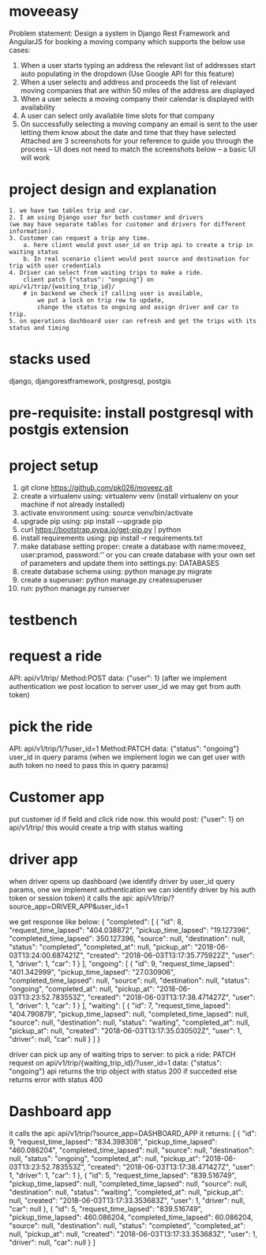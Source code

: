 # moveeasy
Problem statement:
Design a system in Django Rest Framework and AngularJS for booking a moving company which
supports the below use cases:
1. When a user starts typing an address the relevant list of addresses start auto populating in the
dropdown (Use Google API for this feature)
2. When a user selects and address and proceeds the list of relevant moving companies that are
within 50 miles of the address are displayed
3. When a user selects a moving company their calendar is displayed with availability
4. A user can select only available time slots for that company
5. On successfully selecting a moving company an email is sent to the user letting them know
about the date and time that they have selected
Attached are 3 screenshots for your reference to guide you through the process – UI does not need to
match the screenshots below – a basic UI will work

# project design and explanation
    1. we have two tables trip and car.
    2. I am using Django user for both customer and drivers
    (we may have separate tables for customer and drivers for different information).
    3. Customer can request a trip any time.
        a. here client would post user_id on trip api to create a trip in waiting status
        b. In real scenario client would post source and destination for trip with user credentials
    4. Driver can select from waiting trips to make a ride.
        client patch {"status": "ongoing"} on api/v1/trip/{waiting_trip_id}/
        # in backend we check if calling user is available,
            we put a lock on trip row to update,
            change the status to ongoing and assign driver and car to trip.
    5. on operations dashboard user can refresh and get the trips with its status and timing
# stacks used
django, djangorestframework, postgresql, postgis

# pre-requisite: install postgresql with postgis extension

# project setup
1. git clone https://github.com/pk026/moveez.git
2. create a virtualenv using: virtualenv venv (install virtualenv on your machine if not already installed)
3. activate environment using: source venv/bin/activate
4. upgrade pip using: pip install --upgrade pip
5. curl https://bootstrap.pypa.io/get-pip.py | python
6. install requirements using: pip install -r requirements.txt
7. make database setting proper: create a database with name:moveez, user:pramod, password:''
or you can create database with your own set of parameters and update them into settings.py: DATABASES
8. create database schema using: python manage.py migrate
9. create a superuser: python manage.py createsuperuser
10. run: python manage.py runserver

# testbench
# request a ride
API: api/v1/trip/
Method:POST
data: {"user": 1}
(after we implement authentication we post location to server user_id we may get from auth token)

# pick the ride
API: api/v1/trip/1/?user_id=1
Method:PATCH
data: {"status": "ongoing"}
user_id in query params 
(when we implement login we can get user with auth token no need to pass this in query params)

# Customer app
put customer id if field and click ride now.
this would post: {"user": 1} on api/v1/trip/ this would create a trip with status waiting

# driver app
when driver opens up dashboard
(we identify driver by user_id query params, one we implement authentication
we can identify driver by his auth token or session token)
it calls the api: api/v1/trip/?source_app=DRIVER_APP&user_id=1

we get response like below:
{
    "completed": [
        {
            "id": 8,
            "request_time_lapsed": "404.038872",
            "pickup_time_lapsed": "19.127396",
            "completed_time_lapsed": 350.127396,
            "source": null,
            "destination": null,
            "status": "completed",
            "completed_at": null,
            "pickup_at": "2018-06-03T13:24:00.687421Z",
            "created": "2018-06-03T13:17:35.775922Z",
            "user": 1,
            "driver": 1,
            "car": 1
        }
    ],
    "ongoing": [
        {
            "id": 9,
            "request_time_lapsed": "401.342999",
            "pickup_time_lapsed": "27.030906",
            "completed_time_lapsed": null,
            "source": null,
            "destination": null,
            "status": "ongoing",
            "completed_at": null,
            "pickup_at": "2018-06-03T13:23:52.783553Z",
            "created": "2018-06-03T13:17:38.471427Z",
            "user": 1,
            "driver": 1,
            "car": 1
        }
    ],
    "waiting": [
        {
            "id": 7,
            "request_time_lapsed": "404.790879",
            "pickup_time_lapsed": null,
            "completed_time_lapsed": null,
            "source": null,
            "destination": null,
            "status": "waiting",
            "completed_at": null,
            "pickup_at": null,
            "created": "2018-06-03T13:17:35.030502Z",
            "user": 1,
            "driver": null,
            "car": null
        }
    ]
}

driver can pick up any of waiting trips to server:
    to pick a ride:
    PATCH request on api/v1/trip/{waiting_trip_id}/?user_id=1
    data: {"status": "ongoing"}
    api returns the trip object with status 200 if succeded
    else returns error with status 400

# Dashboard app
it calls the api: api/v1/trip/?source_app=DASHBOARD_APP
it returns:
[
    {
        "id": 9,
        "request_time_lapsed": "834.398308",
        "pickup_time_lapsed": "460.086204",
        "completed_time_lapsed": null,
        "source": null,
        "destination": null,
        "status": "ongoing",
        "completed_at": null,
        "pickup_at": "2018-06-03T13:23:52.783553Z",
        "created": "2018-06-03T13:17:38.471427Z",
        "user": 1,
        "driver": 1,
        "car": 1
    },
    {
        "id": 5,
        "request_time_lapsed": "839.516749",
        "pickup_time_lapsed": null,
        "completed_time_lapsed": null,
        "source": null,
        "destination": null,
        "status": "waiting",
        "completed_at": null,
        "pickup_at": null,
        "created": "2018-06-03T13:17:33.353683Z",
        "user": 1,
        "driver": null,
        "car": null
    },
    {
        "id": 5,
        "request_time_lapsed": "839.516749",
        "pickup_time_lapsed": 460.086204,
        "completed_time_lapsed": 60.086204,
        "source": null,
        "destination": null,
        "status": "completed",
        "completed_at": null,
        "pickup_at": null,
        "created": "2018-06-03T13:17:33.353683Z",
        "user": 1,
        "driver": null,
        "car": null
    }
]
